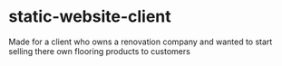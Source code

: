 # static-website-client
Made for a client who owns a renovation company and wanted to start selling there own flooring products to customers
